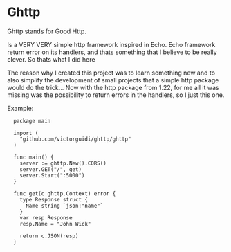 # Ghttp

Ghttp stands for Good Http.

Is a VERY VERY simple http framework inspired in Echo.
Echo framework return error on its handlers, and thats something that I believe to be really clever. So thats what I did here

The reason why I created this project was to learn something new and to also simplify the development of small projects that a simple http package would do the trick... Now with the http package from 1.22, for me all it was missing was the possibility to return errors in the handlers, so I just this one.

Example:
``` golang
  package main

  import (
    "github.com/victorguidi/ghttp/ghttp"
  )

  func main() {
    server := ghttp.New().CORS()
    server.GET("/", get)
    server.Start(":5000")
  }

  func get(c ghttp.Context) error {
    type Response struct {
      Name string `json:"name"`
    }
    var resp Response
    resp.Name = "John Wick"

    return c.JSON(resp)
  }
```
